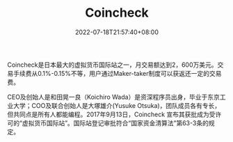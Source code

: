 ﻿---
weight: 
title: "Coincheck"
description: "Coincheck是日本最大的虚拟货币国际站之一，月交易额达到2，600万美元。"
date: 2022-07-18T21:57:40+08:00
lastmod: 2022-07-18T16:45:40+08:00
draft: false
authors: ["june"]
featuredImage: "202.png"
link: "https://1234btc.com/qk/coincheck.html"
tags: ["交易所","Coincheck"]
categories: ["navigation"]
navigation: ["交易所"]
lightgallery: true
toc: true
pinned: false
recommend: false
recommend1: false
---
Coincheck是日本最大的虚拟货币国际站之一，月交易额达到2，600万美元。交易手续费从0.1%-0.15%不等，用户通过Maker-taker制度可以获返还一定的交易费。

CEO及创始人是和田晃一良（Koichiro Wada）是资深程序员出身，毕业于东京工业大学；COO及联合创始人是大塚雄介(Yusuke Otsuka)，团队成员各有专长，但共同点是所有人都能编程。2017年9月13日，Coincheck 宣布其获批成为受许可的“虚拟货币国际站”。国际站登记审批符合“国家资金清算法”第63-3条的规定。